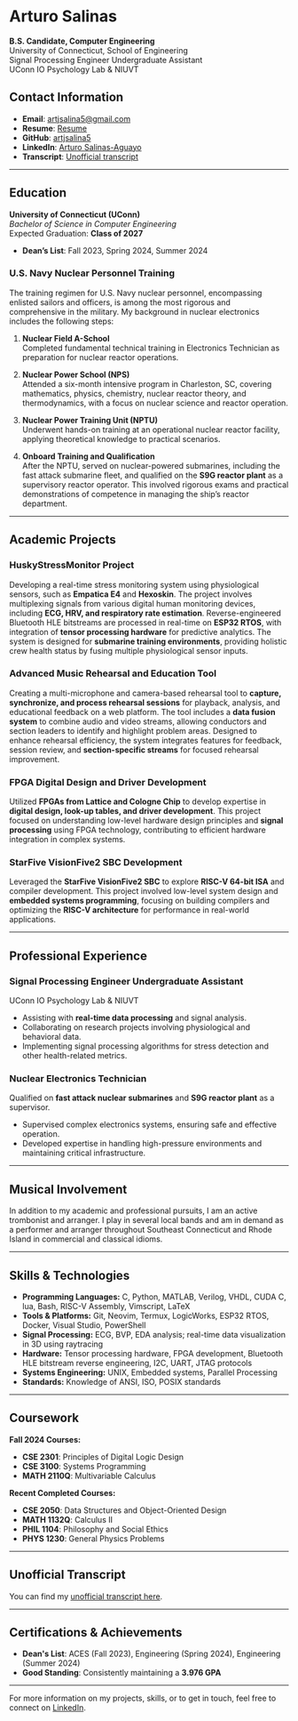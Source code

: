 # Arturo Salinas

**B.S. Candidate, Computer Engineering**  
University of Connecticut, School of Engineering  
Signal Processing Engineer Undergraduate Assistant  
UConn IO Psychology Lab & NIUVT

## Contact Information
- **Email**: [artjsalina5@gmail.com](mailto:artjsalina5@gmail.com)
- **Resume**: [Resume](https://github.com/artjsalina5/Transcript/blob/e00a2933c4b7d04e676639b30ab1d0c2613e0705/SalinasResume.pdf)
- **GitHub**: [artjsalina5](https://github.com/artjsalina5)
- **LinkedIn**: [Arturo Salinas-Aguayo](https://www.linkedin.com/in/arturo-salinas-aguayo/)
- **Transcript**: [Unofficial transcript](https://github.com/artjsalina5/Transcript/blob/13aebb4b584a68af28a4f386bcc7005d2f6f9691/Transcript915.pdf)

---

## Education

**University of Connecticut (UConn)**  
_Bachelor of Science in Computer Engineering_  
Expected Graduation: **Class of 2027**  
- **Dean’s List**: Fall 2023, Spring 2024, Summer 2024

### U.S. Navy Nuclear Personnel Training
The training regimen for U.S. Navy nuclear personnel, encompassing enlisted sailors and officers, is among the most rigorous and comprehensive in the military. My background in nuclear electronics includes the following steps:

1. **Nuclear Field A-School**  
   Completed fundamental technical training in Electronics Technician as preparation for nuclear reactor operations.

2. **Nuclear Power School (NPS)**  
   Attended a six-month intensive program in Charleston, SC, covering mathematics, physics, chemistry, nuclear reactor theory, and thermodynamics, with a focus on nuclear science and reactor operation.

3. **Nuclear Power Training Unit (NPTU)**  
   Underwent hands-on training at an operational nuclear reactor facility, applying theoretical knowledge to practical scenarios.

4. **Onboard Training and Qualification**  
   After the NPTU, served on nuclear-powered submarines, including the fast attack submarine fleet, and qualified on the **S9G reactor plant** as a supervisory reactor operator. This involved rigorous exams and practical demonstrations of competence in managing the ship’s reactor department.

---

## Academic Projects

### HuskyStressMonitor Project  
Developing a real-time stress monitoring system using physiological sensors, such as **Empatica E4** and **Hexoskin**. The project involves multiplexing signals from various digital human monitoring devices, including **ECG, HRV, and respiratory rate estimation**. Reverse-engineered Bluetooth HLE bitstreams are processed in real-time on **ESP32 RTOS**, with integration of **tensor processing hardware** for predictive analytics. The system is designed for **submarine training environments**, providing holistic crew health status by fusing multiple physiological sensor inputs. 

### Advanced Music Rehearsal and Education Tool  
Creating a multi-microphone and camera-based rehearsal tool to **capture, synchronize, and process rehearsal sessions** for playback, analysis, and educational feedback on a web platform. The tool includes a **data fusion system** to combine audio and video streams, allowing conductors and section leaders to identify and highlight problem areas. Designed to enhance rehearsal efficiency, the system integrates features for feedback, session review, and **section-specific streams** for focused rehearsal improvement.

### FPGA Digital Design and Driver Development  
Utilized **FPGAs from Lattice and Cologne Chip** to develop expertise in **digital design, look-up tables, and driver development**. This project focused on understanding low-level hardware design principles and **signal processing** using FPGA technology, contributing to efficient hardware integration in complex systems.

### StarFive VisionFive2 SBC Development  
Leveraged the **StarFive VisionFive2 SBC** to explore **RISC-V 64-bit ISA** and compiler development. This project involved low-level system design and **embedded systems programming**, focusing on building compilers and optimizing the **RISC-V architecture** for performance in real-world applications.

---

## Professional Experience

### Signal Processing Engineer Undergraduate Assistant  
UConn IO Psychology Lab & NIUVT  
- Assisting with **real-time data processing** and signal analysis.
- Collaborating on research projects involving physiological and behavioral data.
- Implementing signal processing algorithms for stress detection and other health-related metrics.

### Nuclear Electronics Technician  
Qualified on **fast attack nuclear submarines** and **S9G reactor plant** as a supervisor.  
- Supervised complex electronics systems, ensuring safe and effective operation.
- Developed expertise in handling high-pressure environments and maintaining critical infrastructure.

---

## Musical Involvement

In addition to my academic and professional pursuits, I am an active trombonist and arranger. I play in several local bands and am in demand as a performer and arranger throughout Southeast Connecticut and Rhode Island in commercial and classical idioms.

---

## Skills & Technologies

- **Programming Languages:** C, Python, MATLAB, Verilog, VHDL, CUDA C, lua, Bash, RISC-V Assembly, Vimscript, LaTeX
- **Tools & Platforms:** Git, Neovim, Termux, LogicWorks, ESP32 RTOS, Docker, Visual Studio, PowerShell
- **Signal Processing:** ECG, BVP, EDA analysis; real-time data visualization in 3D using raytracing
- **Hardware:** Tensor processing hardware, FPGA development, Bluetooth HLE bitstream reverse engineering, I2C, UART, JTAG protocols
- **Systems Engineering:** UNIX, Embedded systems, Parallel Processing
- **Standards:** Knowledge of ANSI, ISO, POSIX standards

---

## Coursework

**Fall 2024 Courses:**
- **CSE 2301**: Principles of Digital Logic Design
- **CSE 3100**: Systems Programming
- **MATH 2110Q**: Multivariable Calculus

**Recent Completed Courses:**
- **CSE 2050**: Data Structures and Object-Oriented Design
- **MATH 1132Q**: Calculus II
- **PHIL 1104**: Philosophy and Social Ethics
- **PHYS 1230**: General Physics Problems

---

## Unofficial Transcript

You can find my [unofficial transcript here](https://github.com/artjsalina5/Transcript/blob/13aebb4b584a68af28a4f386bcc7005d2f6f9691/Transcript915.pdf).

---

## Certifications & Achievements

- **Dean's List**: ACES (Fall 2023), Engineering (Spring 2024), Engineering (Summer 2024)
- **Good Standing**: Consistently maintaining a **3.976 GPA**

---

For more information on my projects, skills, or to get in touch, feel free to connect on [LinkedIn](https://www.linkedin.com/in/arturo-salinas-aguayo/).
